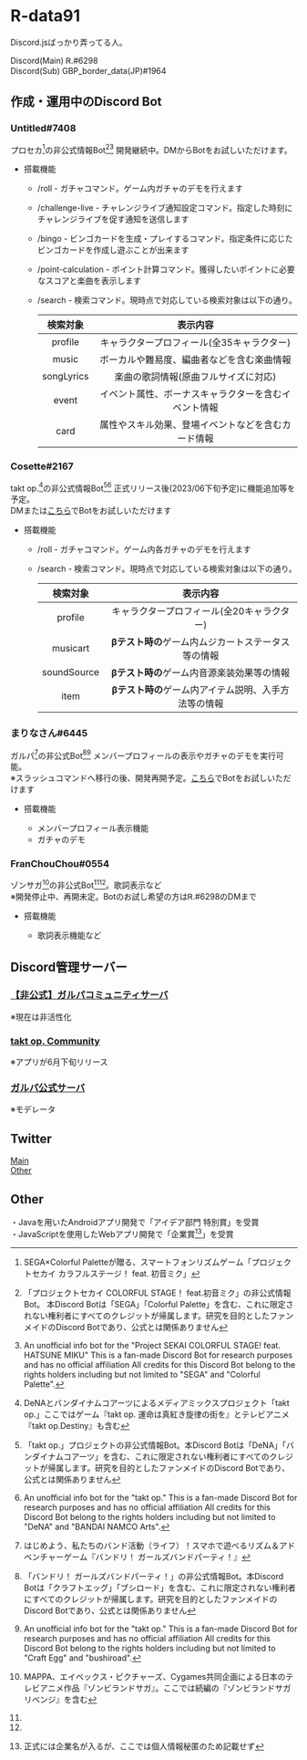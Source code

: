 # R-data91

Discord.jsばっかり弄ってる人。  

Discord(Main) Ꮢ.#6298  
Discord(Sub)  GBP_border_data(JP)#1964  


## 作成・運用中のDiscord Bot

### Untitled#7408  
プロセカ[^1]の非公式情報Bot[^2][^3] 開発継続中。DMからBotをお試しいただけます。  

* 搭載機能

  * /roll - ガチャコマンド。ゲーム内ガチャのデモを行えます
  * /challenge-live - チャレンジライブ通知設定コマンド。指定した時刻にチャレンジライブを促す通知を送信します
  * /bingo - ビンゴカードを生成・プレイするコマンド。指定条件に応じたビンゴカードを作成し遊ぶことが出来ます
  * /point-calculation - ポイント計算コマンド。獲得したいポイントに必要なスコアと楽曲を表示します
  * /search - 検索コマンド。現時点で対応している検索対象は以下の通り。  
  
      |  検索対象  |  表示内容  |
      | :----: | :----: |
      |  profile  |  キャラクタープロフィール(全35キャラクター)  |
      |  music  |  ボーカルや難易度、編曲者などを含む楽曲情報  |
      |  songLyrics |  楽曲の歌詞情報(原曲フルサイズに対応)  |
      |  event  |  イベント属性、ボーナスキャラクターを含むイベント情報  |
      |  card  |  属性やスキル効果、登場イベントなどを含むカード情報  |

### Cosette#2167  
takt op.[^4]の非公式情報Bot[^5][^6] 正式リリース後(2023/06下旬予定)に機能追加等を予定。  
DMまたは[こちら](https://discord.com/invite/cnhpvB8VHF)でBotをお試しいただけます

* 搭載機能

  * /roll - ガチャコマンド。ゲーム内各ガチャのデモを行えます
  * /search - 検索コマンド。現時点で対応している検索対象は以下の通り。  
  
      |  検索対象  |  表示内容  |
      | :----: | :----: |
      |  profile  |  キャラクタープロフィール(全20キャラクター)  |
      |  musicart  |  **βテスト時の**ゲーム内ムジカートステータス等の情報  |
      |  soundSource |  **βテスト時の**ゲーム内音源楽装効果等の情報  |
      |  item  |  **βテスト時の**ゲーム内アイテム説明、入手方法等の情報  |

### まりなさん#6445  
ガルパ[^7]の非公式Bot[^8][^9] メンバープロフィールの表示やガチャのデモを実行可能。  
※スラッシュコマンドへ移行の後、開発再開予定。[こちら](https://discord.gg/BDPvWzqC9f)でBotをお試しいただけます  

* 搭載機能

  * メンバープロフィール表示機能
  * ガチャのデモ 

### FranChouChou#0554  
ゾンサガ[^10]の非公式Bot[^11][^12]。歌詞表示など  
※開発停止中、再開未定。Botのお試し希望の方はᏒ.#6298のDMまで  

* 搭載機能

  * 歌詞表示機能など

## Discord管理サーバー

### [【非公式】ガルパコミュニティサーバ](https://discord.gg/BDPvWzqC9f)
※現在は非活性化  

### [takt op. Community](https://discord.com/invite/cnhpvB8VHF)
※アプリが6月下旬リリース  

### [ガルパ公式サーバ](https://discord.com/invite/bang-dream-gbp)
※モデレータ  

## Twitter

[Main](https://twitter.com/R_dagaya_)  
[Other](https://twitter.com/GBP_border_data)  

## Other

・Javaを用いたAndroidアプリ開発で「アイデア部門 特別賞」を受賞  
・JavaScriptを使用したWebアプリ開発で「企業賞[^13]」を受賞

[^1]: SEGA×Colorful Paletteが贈る、スマートフォンリズムゲーム「プロジェクトセカイ カラフルステージ！ feat. 初音ミク」
[^2]: 「プロジェクトセカイ COLORFUL STAGE！ feat.初音ミク」の非公式情報Bot。 本Discord Botは「SEGA」「Colorful Palette」を含む、これに限定されない権利者にすべてのクレジットが帰属します。研究を目的としたファンメイドのDiscord Botであり、公式とは関係ありません
[^3]: An unofficial info bot for the "Project SEKAI COLORFUL STAGE! feat. HATSUNE MIKU" This is a fan-made Discord Bot for research purposes and has no official affiliation All credits for this Discord Bot belong to the rights holders including but not limited to "SEGA" and "Colorful Palette".
[^4]: DeNAとバンダイナムコアーツによるメディアミックスプロジェクト「takt op.」ここではゲーム『takt op. 運命は真紅き旋律の街を』とテレビアニメ『takt op.Destiny』も含む
[^5]: 「takt op.」プロジェクトの非公式情報Bot。本Discord Botは「DeNA」「バンダイナムコアーツ」を含む、これに限定されない権利者にすべてのクレジットが帰属します。研究を目的としたファンメイドのDiscord Botであり、公式とは関係ありません
[^6]: An unofficial info bot for the "takt op." This is a fan-made Discord Bot for research purposes and has no official affiliation All credits for this Discord Bot belong to the rights holders including but not limited to "DeNA" and "BANDAI NAMCO Arts".
[^7]: はじめよう、私たちのバンド活動（ライフ）！スマホで遊べるリズム＆アドベンチャーゲーム『バンドリ！ ガールズバンドパーティ！』
[^8]: 「バンドリ！ ガールズバンドパーティ！」の非公式情報Bot。本Discord Botは「クラフトエッグ」「ブシロード」を含む、これに限定されない権利者にすべてのクレジットが帰属します。研究を目的としたファンメイドのDiscord Botであり、公式とは関係ありません
[^9]: An unofficial info bot for the "takt op." This is a fan-made Discord Bot for research purposes and has no official affiliation All credits for this Discord Bot belong to the rights holders including but not limited to "Craft Egg" and "bushiroad".
[^10]: MAPPA、エイベックス・ピクチャーズ、Cygames共同企画による日本のテレビアニメ作品『ゾンビランドサガ』。ここでは続編の『ゾンビランドサガリベンジ』を含む
[^11]:
[^12]:
[^13]: 正式には企業名が入るが、ここでは個人情報秘匿のため記載せず
